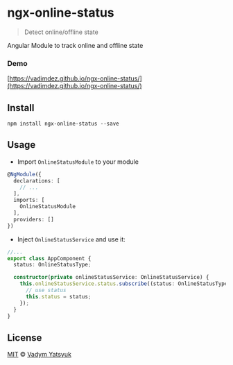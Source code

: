 # ngx-online-status

> Detect online/offline state

Angular Module to track online and offline state

### Demo
[https://vadimdez.github.io/ngx-online-status/](https://vadimdez.github.io/ngx-online-status/)

## Install

```
npm install ngx-online-status --save
```

## Usage

* Import `OnlineStatusModule` to your module

```ts
@NgModule({
  declarations: [
    // ...
  ],
  imports: [
    OnlineStatusModule
  ],
  providers: []
})
```

* Inject `OnlineStatusService` and use it:

```ts
//...
export class AppComponent {
  status: OnlineStatusType;

  constructor(private onlineStatusService: OnlineStatusService) {
    this.onlineStatusService.status.subscribe((status: OnlineStatusType) => {
      // use status
      this.status = status;
    });
  }
}
``` 

## License

[MIT](https://tldrlegal.com/license/mit-license) © [Vadym Yatsyuk](https://github.com/vadimdez)
